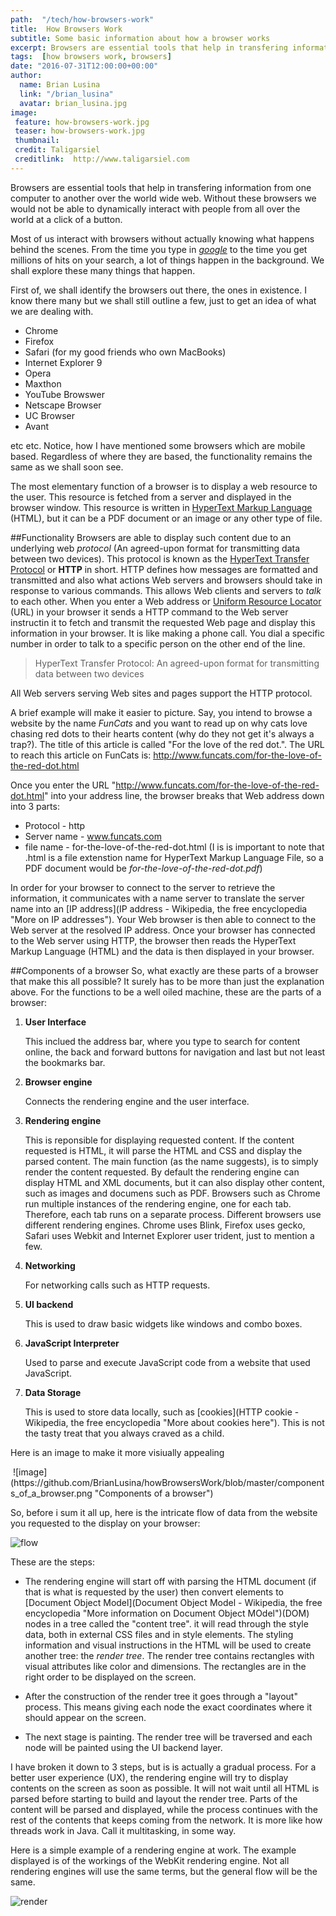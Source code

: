 ```yaml
---
path:  "/tech/how-browsers-work"
title:  How Browsers Work
subtitle: Some basic information about how a browser works
excerpt: Browsers are essential tools that help in transfering information from one computer to another over the world wide web. Without these browsers we would not be able to dynamically interact with people from all over the world at a click of a button.
tags:  [how browsers work, browsers]
date: "2016-07-31T12:00:00+00:00"
author:
  name: Brian Lusina
  link: "/brian_lusina"
  avatar: brian_lusina.jpg
image:
 feature: how-browsers-work.jpg
 teaser: how-browsers-work.jpg
 thumbnail: 
 credit: Taligarsiel
 creditlink:  http://www.taligarsiel.com
---
```


Browsers are essential tools that help in transfering information from one computer to another over the world wide web. Without these browsers we would not be able to dynamically interact with people from all over the world at a click of a button.

Most of us interact with browsers without actually knowing what happens behind the scenes. From the time you type in [_google_](https://www.google.com) to the time you get millions of hits on your search, a lot of things happen in the background. We shall explore these many things that happen.

First of, we shall identify the browsers out there, the ones in existence. I know there many but we shall still outline a few, just to get an idea of what we are dealing with.

- Chrome
- Firefox
- Safari (for my good friends who own MacBooks)
- Internet Explorer 9
- Opera
- Maxthon
- YouTube Browswer
- Netscape Browser
- UC Browser
- Avant

etc etc.
Notice, how I have mentioned some browsers which are mobile based. Regardless of where they are based, the functionality remains the same as we shall soon see.

The most elementary function of a browser is to display a web resource to the user. This resource is fetched from a server and displayed in the browser window. This resource is written in [HyperText Markup Language](https://en.wikipedia.org/wiki/HTML 'More about HTML here') (HTML), but it can be a PDF document or an image or any other type of file.

##Functionality
Browsers are able to display such content due to an underlying web _protocol_ (An agreed-upon format for transmitting data between two devices). This protocol is known as the [HyperText Transfer Protocol](https://en.wikipedia.org/wiki/Hypertext_Transfer_Protocol) or **HTTP** in short. HTTP defines how messages are formatted and transmitted and also what actions Web servers and browsers should take in response to various commands. This allows Web clients and servers to _talk_ to each other. When you enter a Web address or [Uniform Resource Locator](https://en.wikipedia.org/wiki/Uniform_Resource_Locator) (URL) in your browser it sends a HTTP command to the Web server instructin it to fetch and transmit the requested Web page and display this information in your browser. It is like making a phone call. You dial a specific number in order to talk to a specific person on the other end of the line.

> HyperText Transfer Protocol: An agreed-upon format for transmitting data between two devices

All Web servers serving Web sites and pages support the HTTP protocol.

A brief example will make it easier to picture. Say, you intend to browse a website by the name _FunCats_ and you want to read up on why cats love chasing red dots to their hearts content (why do they not get it's always a trap?). The title of this article is called "For the love of the red dot.". The URL to reach this article on FunCats is: http://www.funcats.com/for-the-love-of-the-red-dot.html

Once you enter the URL "http://www.funcats.com/for-the-love-of-the-red-dot.html" into your address line, the browser breaks that Web address down into 3 parts:

- Protocol - http
- Server name - www.funcats.com
- file name - for-the-love-of-the-red-dot.html (I is is important to note that .html is a file extenstion name for HyperText Markup Language File, so a PDF document would be _for-the-love-of-the-red-dot.pdf_)

In order for your browser to connect to the server to retrieve the information, it communicates with a name server to translate the server name into an [IP address](IP address - Wikipedia, the free encyclopedia "More on IP addresses"). Your Web browser is then able to connect to the Web server at the resolved IP address. Once your browser has connected to the Web server using HTTP, the browser then reads the HyperText Markup Language (HTML) and the data is then displayed in your browser.

##Components of a browser
So, what exactly are these parts of a browser that make this all possible? It surely has to be more than just the explanation above. For the functions to be a well oiled machine, these are the parts of a browser:

1.  **User Interface**

    This inclued the address bar, where you type to search for content online, the back and forward buttons for navigation and last but not least the bookmarks bar.

2.  **Browser engine**

    Connects the rendering engine and the user interface.

3.  **Rendering engine**

    This is reponsible for displaying requested content. If the content requested is HTML, it will parse the HTML and CSS and display the parsed content. The main function (as the name suggests), is to simply render the content requested. By default the rendering engine can display HTML and XML documents, but it can also display other content, such as images and documens such as PDF. Browsers such as Chrome run multiple instances of the rendering engine, one for each tab. Therefore, each tab runs on a separate process. Different browsers use different rendering engines. Chrome uses Blink, Firefox uses gecko, Safari uses Webkit and Internet Explorer user trident, just to mention a few.

4.  **Networking**

    For networking calls such as HTTP requests.

5.  **UI backend**

    This is used to draw basic widgets like windows and combo boxes.

6.  **JavaScript Interpreter**

    Used to parse and execute JavaScript code from a website that used JavaScript.

7.  **Data Storage**

    This is used to store data locally, such as [cookies](HTTP cookie - Wikipedia, the free encyclopedia "More about cookies here"). This is not the tasty treat that you always craved as a child.

Here is an image to make it more visiually appealing

<img src="http://placehold.it/150x150.gif" alt="">
![image](https://github.com/BrianLusina/howBrowsersWork/blob/master/components_of_a_browser.png "Components of a browser")

So, before i sum it all up, here is the intricate flow of data from the website you requested to the display on your browser:

![flow](http://www.html5rocks.com/en/tutorials/internals/howbrowserswork/flow.png 'Flow of a typical Rendering Engine')

These are the steps:

- The rendering engine will start off with parsing the HTML document (if that is what is requested by the user) then convert elements to [Document Object Model](Document Object Model - Wikipedia, the free encyclopedia "More information on Document Object MOdel")(DOM) nodes in a tree called the "content tree". it will read through the style data, both in external CSS files and in style elements. The styling information and visual instructions in the HTML will be used to create another tree: the _render tree_. The render tree contains rectangles with visual attributes like color and dimensions. The rectangles are in the right order to be displayed on the screen.

- After the construction of the render tree it goes through a "layout" process. This means giving each node the exact coordinates where it should appear on the screen.

- The next stage is painting. The render tree will be traversed and each node will be painted using the UI backend layer.

I have broken it down to 3 steps, but is is actually a gradual process. For a better user experience (UX), the rendering engine will try to display contents on the screen as soon as possible. It will not wait until all HTML is parsed before starting to build and layout the render tree. Parts of the content will be parsed and displayed, while the process continues with the rest of the contents that keeps coming from the network. It is more like how threads work in Java. Call it multitasking, in some way.

Here is a simple example of a rendering engine at work. The example displayed is of the workings of the WebKit rendering engine. Not all rendering engines will use the same terms, but the general flow will be the same.

![render](http://www.html5rocks.com/en/tutorials/internals/howbrowserswork/webkitflow.png)
